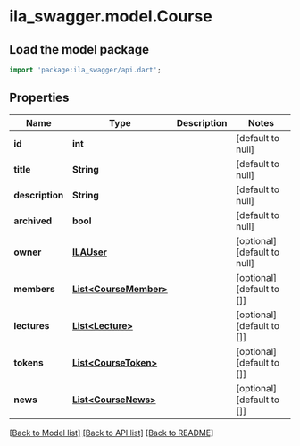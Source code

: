 # ila_swagger.model.Course

## Load the model package
```dart
import 'package:ila_swagger/api.dart';
```

## Properties
Name | Type | Description | Notes
------------ | ------------- | ------------- | -------------
**id** | **int** |  | [default to null]
**title** | **String** |  | [default to null]
**description** | **String** |  | [default to null]
**archived** | **bool** |  | [default to null]
**owner** | [**ILAUser**](ILAUser.md) |  | [optional] [default to null]
**members** | [**List&lt;CourseMember&gt;**](CourseMember.md) |  | [optional] [default to []]
**lectures** | [**List&lt;Lecture&gt;**](Lecture.md) |  | [optional] [default to []]
**tokens** | [**List&lt;CourseToken&gt;**](CourseToken.md) |  | [optional] [default to []]
**news** | [**List&lt;CourseNews&gt;**](CourseNews.md) |  | [optional] [default to []]

[[Back to Model list]](../README.md#documentation-for-models) [[Back to API list]](../README.md#documentation-for-api-endpoints) [[Back to README]](../README.md)


